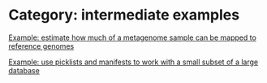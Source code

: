 # Category: intermediate examples


[Example: estimate how much of a metagenome sample can be mapped to reference genomes](15-estimate-how-much-of-a-metagenome-sample-can-be-mapped-to-reference-genomes.md)

[Example: use picklists and manifests to work with a small subset of a large database](4-use-picklists-and-manifests-to-work-with-a-small-subset-of-a-large-database.md)
